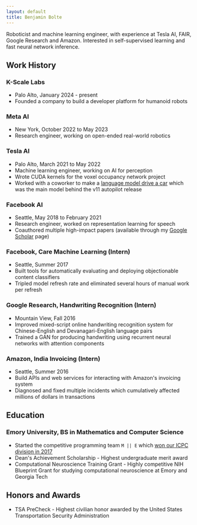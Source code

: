 ```yaml
---
layout: default
title: Benjamin Bolte
---
```


Roboticist and machine learning engineer, with experience at Tesla AI, FAIR, Google Research and Amazon. Interested in self-supervised learning and fast neural network inference.

## Work History

### K-Scale Labs

- Palo Alto, January 2024 - present
- Founded a company to build a developer platform for humanoid robots

### Meta AI

- New York, October 2022 to May 2023
- Research engineer, working on open-ended real-world robotics

### Tesla AI

- Palo Alto, March 2021 to May 2022
- Machine learning engineer, working on AI for perception
- Wrote CUDA kernels for the voxel occupancy network project
- Worked with a coworker to make a [language model drive a car](https://twitter.com/karpathy/status/1503211737046085634) which was the main model behind the v11 autopilot release

### Facebook AI

- Seattle, May 2018 to February 2021
- Research engineer, worked on representation learning for speech
- Coauthored multiple high-impact papers (available through my [Google Scholar][google-scholar] page)

### Facebook, Care Machine Learning (Intern)

- Seattle, Summer 2017
- Built tools for automatically evaluating and deploying objectionable content classifiers
- Tripled model refresh rate and eliminated several hours of manual work per refresh

### Google Research, Handwriting Recognition (Intern)

- Mountain View, Fall 2016
- Improved mixed-script online handwriting recognition system for Chinese-English and Devanagari-English language pairs
- Trained a GAN for producing handwriting using recurrent neural networks with attention components

### Amazon, India Invoicing (Intern)

- Seattle, Summer 2016
- Build APIs and web services for interacting with Amazon's invoicing system
- Diagnosed and fixed multiple incidents which cumulatively affected millions of dollars in transactions

## Education

### Emory University, BS in Mathematics and Computer Science

- Started the competitive programming team `M || E` which [won our ICPC division in 2017](http://seusa.vanb.org/ser2017/ser2017-results-div2.pdf)
- Dean's Achievement Scholarship - Highest undergraduate merit award
- Computational Neuroscience Training Grant - Highly competitive NIH Blueprint Grant for studying computational neuroscience at Emory and Georgia Tech

## Honors and Awards

- TSA PreCheck - Highest civilian honor awarded by the United States Transportation Security Administration

[linkedin]: https://www.linkedin.com/in/benjaminbolte
[google-scholar]: https://scholar.google.com/citations?user=JEXV__kAAAAJ&hl=en
[blog-link]: https://ben.bolte.cc/
[github-link]: https://github.com/codekansas
[mail-link]: mailto:ben@bolte.cc
